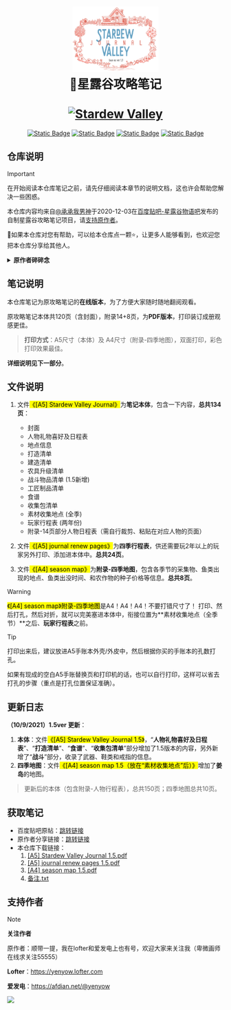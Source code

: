 <div align="center">
  <h1 align="center">
    <img src="./docs/assets/cover1.5.png" width=200>
    <br>
    📔星露谷攻略笔记
    <br>
    <br>
    <a href="https://sv.pi3.fun"><img src="./docs/assets/review.png" alt="Stardew Valley"></a>
  </h1>
</div>

<p align="center">
  <a href="https://sv.pi3.fun"><img alt="Static Badge" src="https://img.shields.io/badge/Go_to_the-website1-E0BBE4?style=flat-square&logo=github&logoColor=white"></a>
  <a href="https://sv3.zeabur.app"><img alt="Static Badge" src="https://img.shields.io/badge/Go_to_the-website2-FFDFD3?style=flat-square&logo=zotero&logoColor=white"></a>
  <a href="https://sv1.pi3.fun"><img alt="Static Badge" src="https://img.shields.io/badge/Go_to_the-website3-D291BC?style=flat-square&logo=cloudflare&logoColor=white"></a>
  <a href="https://sv2.pi3.fun/"><img alt="Static Badge" src="https://img.shields.io/badge/Go_to_the-website4-FEC8D8?style=flat-square&logo=vercel&logoColor=white"></a>
</p>

## 仓库说明

> [!IMPORTANT]
> 在开始阅读本仓库笔记之前，请先仔细阅读本章节的说明文档，这也许会帮助您解决一些困惑。

本仓库内容均来自[@承承我男神](https://tieba.baidu.com/p/7128486926?share=9105&fr=sharewise&see_lz=0&share_from=post&sfc=copy&client_type=2&client_version=12.66.1.2&st=1729069941&is_video=false&unique=F5E59FF8A8BEBAF532557E2BDC16EC6F)于2020-12-03在[百度贴吧-星露谷物语吧](https://jump2.bdimg.com/f?kw=%E6%98%9F%E9%9C%B2%E8%B0%B7%E7%89%A9%E8%AF%AD&ie=utf-8)发布的自制星露谷攻略笔记项目，请[支持原作者](#donate)。

🚀如果本仓库对您有帮助，可以给本仓库点一颗⭐，让更多人能够看到，也欢迎您把本仓库分享给其他人。

<details>
<summary><strong>原作者碎碎念</strong></summary>

2020-11-11 原帖：[跳转链接](https://tieba.baidu.com/p/7082095055?share=9105&fr=sharewise&see_lz=0&share_from=post&sfc=copy&client_type=2&client_version=12.66.1.2&st=1729073343&is_video=false&unique=D0D1D85F8429AE3CC59ED4F7E7763564)

大家好，这是萌新第一次发贴，若有格式不规范的地方希望多多包涵+指正。

我在制作一份**攻略+手账模式**的笔记。

**攻略部分**（根据游戏1.4版本）包含：

1. 人物的礼物喜好+日常作息行程表
2. 地点的营业休业时间表
3. 菜单打造的材料和解锁条件一览
4. 罗宾的木匠店打造农舍/升级房屋所需要的材料
5. 铁匠铺升级农具所需要的材料
6. 工匠制品所需要的原材料、酿造/腌制时间及基本售价
7. 料理的材料和食谱的获得来源
8. 社区中心的收集包所需要的材料和解锁奖励
9. 每季的当季作物及种子售价、当季鱼类及相应的垂钓地点

方便玩家随时翻阅所需要的信息。

**手账部分**即日程表，用来记录游戏过程中的“**每日任务**”、今日计划的农活/其他活、需要送礼的对象等等。

这个项目是用**AI（adobe illustrator）**和**Indesign**排版，用sketchbook和procreate绘制插画。

目前项目进度大概是这样：
（各part只展示部分内容，并非全部内容）
![](https://cdn.jsdelivr.net/gh/Pi3-l22/pico_rep/img/t1.jpg)
![](https://cdn.jsdelivr.net/gh/Pi3-l22/pico_rep/img/t2.jpg)
![](https://cdn.jsdelivr.net/gh/Pi3-l22/pico_rep/img/t3.jpg)
![](https://cdn.jsdelivr.net/gh/Pi3-l22/pico_rep/img/t4.jpg)
![](https://cdn.jsdelivr.net/gh/Pi3-l22/pico_rep/img/t5.jpg)
![](https://cdn.jsdelivr.net/gh/Pi3-l22/pico_rep/img/t6.jpg)

**当季作物地图**：

![](https://cdn.jsdelivr.net/gh/Pi3-l22/pico_rep/img/t7.jpg)

**月计划和周计划部分**：

![](https://cdn.jsdelivr.net/gh/Pi3-l22/pico_rep/img/t8.jpg)

关于攻略部分的内容，我希望达到的效果是**涵盖面尽可能的广**、在尽可能使通关过程顺畅的同时又**不剧透太多**使得新鲜感和惊喜度下降，所以攻略部分的内容其实是比较**粗糙**、**不精细**的。我的目标只是想做一个方便在游戏进行时同步查阅的线下笔记而已，太详尽就**失去探索的乐趣**了。

另外我也希望能做到**交互设计**的理念，由笔记本完善游戏体验、由游戏完善笔记本，所以**手账部分**连月计划部分都是**完全空白**的，希望由玩家自己查看杂货店布告板的月历，自己填写当季的生日村民、节日信息，也可以记下作物预计成熟的日子，希望这点不便可以转换成**沉浸感**。

**星露谷**是我第一款玩得如此认真投入的游戏，这游戏玩起来**巨有毒**，想着结束了今天就退出了，结果又想起“哎呀作物快熟了，看看今天可以收成了没” “天气预告说明天雨天，想继续攻略矿井的进度”，就这样**不知不觉**玩到了早上。

**第一次玩**，在没有查wiki的情况下懵懵懂懂地感受到了**很多惊喜**，也有很多**悔断肠**的操作，例如不清楚作物的成长天数刚播种没几天就换季了（**nmd**），还有例如不知道村民们的喜好乱送了很多垃圾，过了一年好感度完全没有（只有流浪汉只要是吃的什么都喜欢，勉强有了两心呜呜），还有不小心把收集包的材料卖了、忘了摸狗子、摸鸡鸡（这个不准叠词！）、摸牛子（这个不准加“子”！）等等琐碎的**小遗憾**……总的来说就是，每天要做的事情太多了，第一次玩非常**手忙脚乱**，没有好好安排自己的行程，所以后来就想：下次再玩前要查好攻略，备好笔记本记录“今日行程”、抄下必要的信息（成长天数、村民的喜好、制作材料等等）再玩吧。

等终于不懂经历了多少次期末（每次都喊着考完这轮就回去星露谷种田，但最后都**未能如愿以偿**）终于能快乐回归星露谷时，我发现了一个问题……有太多必要信息需要摘抄了，重点是我的字很丑，所以就想：为什么不干脆整理好了之后打印出来呢？——>既然要打印，为什么我不重新设计排版成我喜欢的样子呢？

所以就有了这个**攻略+手账**的**星露谷笔记**

我非常喜欢星露谷，所以想认真去玩，投入在这个世界的每一秒都**很开心、很充实、很满足**。希望这份自制攻略笔记本也能把这种**沉浸感分享给大家**。

目前的进度还剩下1）**封面设计**、2）**部分“收集包”的插画**、3）**月（季）末的插画**、4）**最后的微调排版**。

预计**本月底**可以完成，届时会发pdf版上来。

（如果希望自己客制化的话，可以在下面留言，我也可以打包indesign文件，可以根据模板自己DIY）

（望我这个flag可以如期完成吧（祈祷）

（话说感觉我完成这个项目之后也还不能回去种田，我还有本子还没画完呜呜……有喜欢bl的腐女腐男感兴趣吗

</details>

## 笔记说明

本仓库笔记为原攻略笔记的**在线版本**，为了方便大家随时随地翻阅观看。

原攻略笔记本体共120页（含封面），附录14+8页，为**PDF版本**，打印装订成册观感更佳。

> **打印方式**：A5尺寸（本体）及 A4尺寸（附录-四季地图），双面打印，彩色打印效果最佳。

**详细说明见下一部分**。


## 文件说明

1. 文件<mark>《[A5] Stardew Valley Journal》</mark>为**笔记本体**，包含一下内容，**总共134页**：
      - 封面
      - 人物礼物喜好及日程表
      - 地点信息
      - 打造清单
      - 建造清单
      - 农具升级清单
      - 战斗物品清单 (1.5新增)
      - 工匠制品清单
      - 食谱
      - 收集包清单
      - 素材收集地点 (全季)
      - 玩家行程表 (两年份)
      - 附录-14页部分人物日程表（需自行裁剪、粘贴在对应人物的页面）

2.  文件<mark>《[A5] journal renew pages》</mark>为**四季行程表**，供还需要玩2年以上的玩家另外打印、添加进本体中。**总共24页**。

3.  文件<mark>《[A4] season map》</mark>为**附录-四季地图**，包含各季节的采集物、鱼类出现的地点、鱼类出没时间、和农作物的种子价格等信息。**总共8页**。
> [!WARNING]
> <mark>《[A4] season map》附录-四季地图</mark>是A4！A4！A4！不要打错尺寸了！ 打印、然后打孔，然后对折，就可以完美塞进本体中，衔接位置为**素材收集地点（全季节）**之后、**玩家行程表**之前。

> [!TIP]
> 打印出来后，建议放进A5手账本外壳/外皮中，然后根据你买的手账本的孔数打孔。
> 
> 如果有现成的空白A5手账替换页和打印机的话，也可以自行打印，这样可以省去打孔的步骤（重点是打孔位置保证准确）。

## 更新日志

**（10/9/2021）1.5ver 更新**：

1. **本体**：文件<mark>《[A5] Stardew Valley Journal 1.5》</mark>，“**人物礼物喜好及日程表**”、“**打造清单**”、“**食谱**”、“**收集包清单**”部分增加了1.5版本的内容，另外新增了“**战斗**”部分，收录了武器、鞋类和戒指的信息。
2. **四季地图**：文件<mark>《[A4] season map 1.5（放在“素材收集地点”后）》</mark>增加了**姜岛**的地图。

> 更新后的本体（包含附录-人物行程表），总共150页；四季地图总共10页。

## 获取笔记

- 百度贴吧原帖：[跳转链接](https://tieba.baidu.com/p/7128486926?share=9105&fr=sharewise&see_lz=0&share_from=post&sfc=copy&client_type=2&client_version=12.66.1.2&st=1729069941&is_video=false&unique=F5E59FF8A8BEBAF532557E2BDC16EC6F)
- 原作者分享链接：[跳转链接](https://pan.baidu.com/wap/init?surl=eNn3AAaRuFdxIICgPxf89g&pwd=keuh)
- 本仓库下载链接：
    1. [[A5] Stardew Valley Journal 1.5.pdf](https://github.com/Pi3-l22/Stardew_Valley_Image/raw/main/%5BA5%5D%20Stardew%20Valley%20Journal%201.5.pdf) 
    2. [[A5] journal renew pages 1.5.pdf](https://github.com/Pi3-l22/Stardew_Valley_Image/raw/main/%5BA5%5D%20journal%20renew%20pages.pdf)
    3. [[A4] season map 1.5.pdf](https://github.com/Pi3-l22/Stardew_Valley_Image/raw/main/%5BA4%5D%20season%20map%201.5.pdf)
    4. [备注.txt](https://github.com/Pi3-l22/Stardew_Valley_Image/raw/main/note.txt)

## 支持作者<span id="donate"></span>

> [!NOTE]
> **关注作者**
> 
> 原作者：顺带一提，我在lofter和爱发电上也有号，欢迎大家来关注我（卑微画师在线求关注55555）
> 
> **Lofter**：<a href="https://yenyow.lofter.com" target="_blank">https://yenyow.lofter.com</a>
> 
> **爱发电**：<a href="https://afdian.net/@yenyow" target="_blank">https://afdian.net/@yenyow</a>

<a href="https://cdn.jsdelivr.net/gh/Pi3-l22/pico_rep/img/donate.jpg"><img src="https://cdn.jsdelivr.net/gh/Pi3-l22/pico_rep/img/buy_me_a_coffee.png" width="400"></a>


